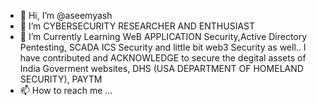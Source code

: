 - 👋 Hi, I’m @aseemyash
- 👀 I’m CYBERSECURITY RESEARCHER AND ENTHUSIAST 
- 🌱 I’m Currently Learning WeB APPLICATION Security,Active Directory Pentesting, SCADA ICS Security and little bit web3 Security as well.. 
I have contributed and ACKNOWLEDGE to secure the degital assets of India Goverment websites, DHS (USA DEPARTMENT OF HOMELAND SECURITY), PAYTM
- 📫 How to reach me ...

<!---
aseemyash/aseemyash is a ✨ special ✨ repository because its `README.md` (this file) appears on your GitHub profile.
You can click the Preview link to take a look at your changes.
--->

